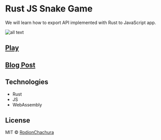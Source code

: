 # Rust JS Snake Game
We will learn how to export API implemented with Rust to JavaScript app.
>

![all text](https://cdn-images-1.medium.com/max/800/1*M8sa3fAx7pOGV5NeX3AVSQ.gif)

## [Play](https://radzionc.github.io/rust-js-snake-game/)

## [Blog Post](https://radzion.com/blog/rustsnake)

## Technologies
* Rust
* JS
* WebAssembly

## License

MIT © [RodionChachura](https://radzion.com)
